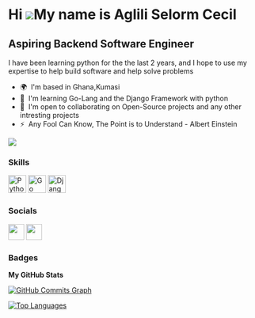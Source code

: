 Hi ![](https://user-images.githubusercontent.com/18350557/176309783-0785949b-9127-417c-8b55-ab5a4333674e.gif)My name is Aglili Selorm Cecil
===========================================================================================================================================

Aspiring Backend Software Engineer
----------------------------------

I have been learning python for the the last 2 years, and I hope to use my expertise to help build software and help solve problems

* 🌍  I'm based in Ghana,Kumasi
* 🧠  I'm learning Go-Lang and the Django Framework with python
* 🤝  I'm open to collaborating on Open-Source projects and any other intresting projects
* ⚡  Any Fool Can Know, The Point is to Understand - Albert Einstein

<a href="https://www.twitter.com/badcecil_" target="_blank" rel="noreferrer"><img
src="https://img.shields.io/twitter/follow/badcecil_?logo=twitter&style=for-the-badge&color=ef4444&labelColor=000000"
/></a>

### Skills

<p align="left">
<a href="https://www.python.org/" target="_blank" rel="noreferrer"><img src="https://raw.githubusercontent.com/danielcranney/readme-generator/main/public/icons/skills/python-colored.svg" width="36" height="36" alt="Python" /></a>
<a href="https://go.dev/doc/" target="_blank" rel="noreferrer"><img src="https://raw.githubusercontent.com/danielcranney/readme-generator/main/public/icons/skills/go-colored.svg" width="36" height="36" alt="Go" /></a>
<a href="https://www.djangoproject.com/" target="_blank" rel="noreferrer"><img src="https://raw.githubusercontent.com/danielcranney/readme-generator/main/public/icons/skills/django-colored.svg" width="36" height="36" alt="Django" /></a>
</p>


### Socials

<p align="left"> <a href="https://www.github.com/cecilcodespython" target="_blank" rel="noreferrer"><img src="https://raw.githubusercontent.com/danielcranney/readme-generator/main/public/icons/socials/github.svg" width="32" height="32" /></a> <a href="https://www.twitter.com/badcecil_" target="_blank" rel="noreferrer"><img src="https://raw.githubusercontent.com/danielcranney/readme-generator/main/public/icons/socials/twitter.svg" width="32" height="32" /></a></p>

### Badges

<b>My GitHub Stats</b>

<a href="http://www.github.com/cecilcodespython"><img src="https://activity-graph.herokuapp.com/graph?username=cecilcodespython&bg_color=000000&color=ffffff&line=ef4444&point=ffffff&area_color=000000&area=true&hide_border=true&custom_title=GitHub%20Commits%20Graph" alt="GitHub Commits Graph" /></a>

<a href="https://github.com/cecilcodespython" align="left"><img src="https://github-readme-stats.vercel.app/api/top-langs/?username=cecilcodespython&langs_count=10&title_color=ffffff&text_color=ffffff&icon_color=ef4444&bg_color=000000&hide_border=true&locale=en&custom_title=Top%20%Languages" alt="Top Languages" /></a>
